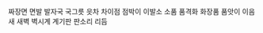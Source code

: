 짜장면
    면발
        발자국
            국그릇
                읏차
                    차이점
                        점박이
                            이발소
                                소품
                                    품격화
                                        화장품
                                            품앗이
                                                이음새
                                                    새벽
                                                        벽시계
                                                            계기판
                                                                판소리
                                                                    리듬